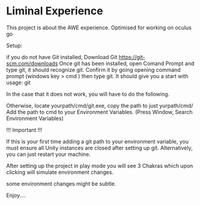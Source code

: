 # Liminal Experience

This project is about the AWE experience.
Optimised for working on oculus go

Setup:

if you do not have Git installed, Download Git https://git-scm.com/downloads
Once git has been installed, open Comand Prompt and type git, it should recognize git.
Confirm it by going opening command prompt (windows key > cmd ) then type git. It should give you a start with usage: git

In the case that it does not work, you will have to do the following.

Otherwise, locate yourpath/cmd/git.exe, copy the path to just yurpath/cmd/
Add the path to cmd to your Environment Variables. (Press Window, Search Environment Variables)

!!! Important !!!

If this is your first time adding a git path to your environment variable, you must ensure all Unity instances are closed after setting up git.
Alternatively, you can just restart your machine.


After setting up the project in play mode you will see 3 Chakras which upon clicking will simulate environment changes.

some environment changes might be subtle.

Enjoy....
